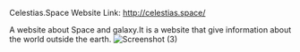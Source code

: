 Celestias.Space Website Link: http://celestias.space/

A website about Space and galaxy.It is a website that give information about the world outside the earth.
![Screenshot (3)](https://github.com/adeshpunde/Wordpress-Project/assets/81632995/c1fc14b7-667f-4359-8698-bc13962557b7)
